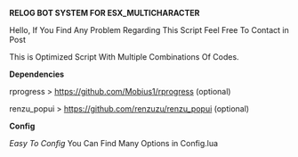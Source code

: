 **RELOG BOT SYSTEM FOR ESX_MULTICHARACTER**


Hello, If You Find Any Problem Regarding This Script Feel Free To Contact in Post

This is Optimized Script With Multiple Combinations Of Codes. 

**Dependencies**


rprogress   > https://github.com/Mobius1/rprogress (optional)

renzu_popui > https://github.com/renzuzu/renzu_popui (optional)

**Config**


*Easy To Config*
You Can Find Many Options in Config.lua





